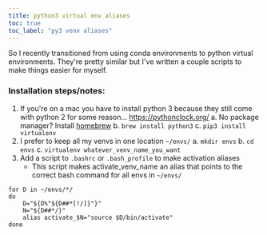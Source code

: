 ```yaml
---
title: python3 virtual env aliases
toc: true
toc_label: "py3 venv aliases"
---
```


So I recently transitioned from using conda environments to python virtual environments. They're pretty similar but I've written a couple scripts to make things easier for myself.

### Installation steps/notes:
1. If you're on a mac you have to install python 3 because they still come with python 2 for some reason... https://pythonclock.org/
    a. No package manager? Install [homebrew](https://brew.sh)
    b. `brew install python3`
    c. `pip3 install virtualenv`
2. I prefer to keep all my venvs in one location `~/envs/`
    a. `mkdir envs`
    b. `cd envs`
    c. `virtualenv whatever_venv_name_you_want`
3. Add a script to `.bashrc` or `.bash_profile` to make activation aliases
    * This script makes activate_venv_name an alias that points to the correct bash command for all envs in `~/envs/`
```
for D in ~/envs/*/
do
    D="${D%"${D##*[!/]}"}"
    N="${D##*/}"
    alias activate_$N="source $D/bin/activate"
done
```
